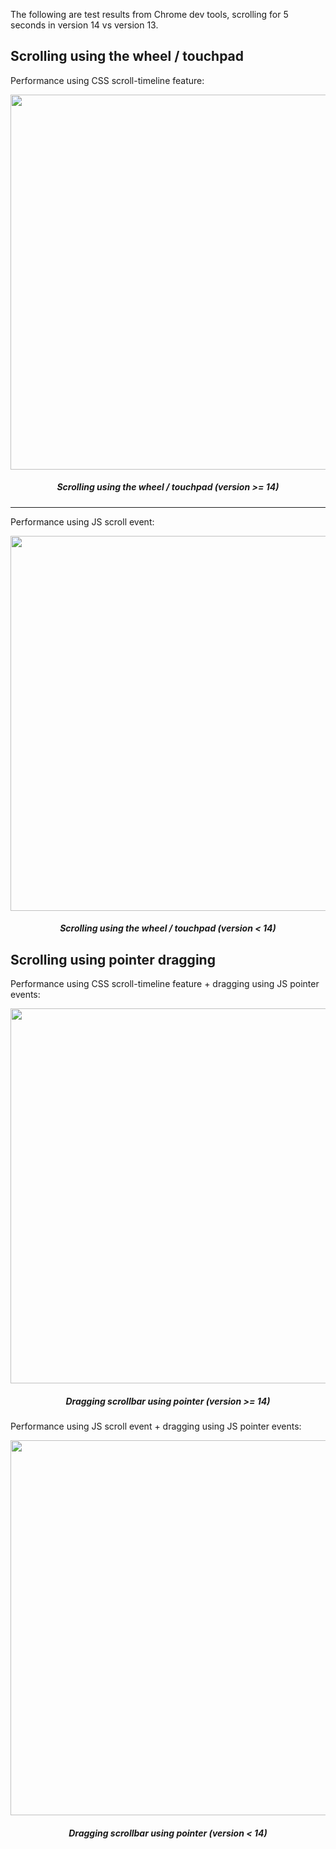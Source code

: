 The following are test results from Chrome dev tools, scrolling for 5 seconds in version 14 vs version 13.

## Scrolling using the wheel / touchpad

Performance using CSS scroll-timeline feature:

<p align="center">
  <img width="600px" style="text-align: center;" src="https://github.com/MurhafSousli/ngx-scrollbar/assets/8130692/cad67cef-3e5b-4fa4-81b1-f58c7d18905a">
  <h5 align="center">Scrolling using the wheel / touchpad (version >= 14)</h5>
</p>

***

Performance using JS scroll event:

<p align="center">
  <img width="600px" style="text-align: center;" src="https://github.com/MurhafSousli/ngx-scrollbar/assets/8130692/43e95f72-fcf4-411e-9a53-7788f229469b">
  <h5 align="center">Scrolling using the wheel / touchpad (version < 14)</h5>
</p>

## Scrolling using pointer dragging


Performance using CSS scroll-timeline feature + dragging using JS pointer events:

<p align="center">
  <img width="600px" style="text-align: center;" src="https://github.com/MurhafSousli/ngx-scrollbar/assets/8130692/60de3d00-4b34-40fa-9342-cfebd8c1871d">
  <h5 align="center">Dragging scrollbar using pointer (version >= 14)</h5>
</p>


Performance using JS scroll event + dragging using JS pointer events:

<p align="center">
  <img width="600px" style="text-align: center;" src="https://github.com/MurhafSousli/ngx-scrollbar/assets/8130692/aecfd4ce-d324-42ea-a795-55094390ce4e">
  <h5 align="center">Dragging scrollbar using pointer (version < 14)</h5>
</p>
